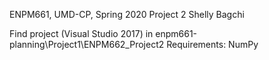 ENPM661, UMD-CP, Spring 2020
Project 2
Shelly Bagchi

Find project (Visual Studio 2017) in enpm661-planning\Project1\ENPM662_Project2
Requirements:  NumPy




